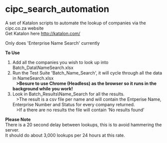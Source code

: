 # cipc_search_automation
A set of Katalon scripts to automate the lookup of companies via the cipc.co.za website  
Get Katalon here http://katalon.com/

Only does 'Enterprise Name Search' currently

**To Use**
1) Add all the companies you wish to look up into Batch_Data\NameSearch.xlsx
2) Run the Test Suite 'Batch_Name_Search', it will cycle through all the data in NameSearch.xlsx  
&nbsp;&nbsp;&nbsp;**>Besure to use Chrome (Headless) as the browser so it runs in the background while you work!**
3) Look in Batch_Results\Name_Search for all the results.  
&nbsp;&nbsp;&nbsp;>The result is a csv file per name and will contain the Entperise Name, Enterprise Number and Status for every company returned.  
&nbsp;&nbsp;&nbsp;>If a there are no results the file will contain 'No results found'

**Please Note**  
There is a 20 second delay between lookups, this is to avoid hammering the server.  
It should do about 3,000 lookups per 24 hours at this rate.
